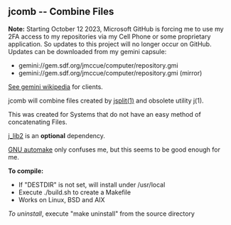 ## jcomb -- Combine Files

**Note:** Starting October 12 2023, Microsoft GitHub is forcing
me to use my 2FA access to my repositories via my Cell Phone
or some proprietary application.  So updates to this project
will no longer occur on GitHub.  Updates can be downloaded
from my gemini capsule:

* gemini://gem.sdf.org/jmccue/computer/repository.gmi
* gemini://gem.sdf.org/jmccue/computer/repository.gmi (mirror)

[See gemini wikipedia](https://en.wikipedia.org/wiki/Gemini_(protocol)#Software) for clients.

jcomb will combine files created by
[jsplit(1)](https://github.com/jmcunx/jsplit)
and obsolete utility j(1).

This was created for Systems that do not have
an easy method of concatenating Files.

[j\_lib2](https://github.com/jmcunx/j_lib2) is an **optional** dependency.

[GNU automake](https://en.wikipedia.org/wiki/Automake)
only confuses me, but this seems to be good enough for me.

**To compile:**
* If "DESTDIR" is not set, will install under /usr/local
* Execute ./build.sh to create a Makefile
* Works on Linux, BSD and AIX

_To uninstall_, execute
"make uninstall"
from the source directory
